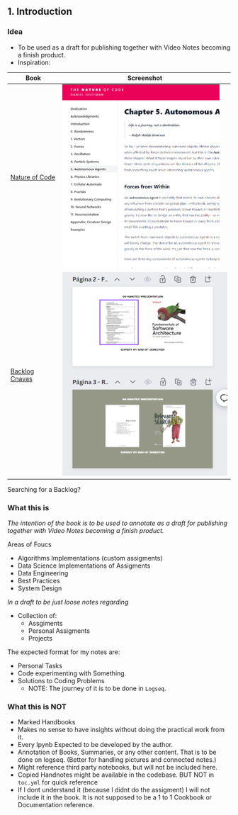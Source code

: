 ## 1. Introduction

### Idea

- To be used as a draft for publishing together with Video Notes becoming a finish product.
- Inspiration: 

| Book                                                                                   | Screenshot                         |
| -------------------------------------------------------------------------------------- | ---------------------------------- |
| [Nature of Code](https://natureofcode.com/)                                            | ![](./img/2024-04-11-12-59-56.png) |
| [Backlog Cnavas](https://www.canva.com/design/DAF5xlnHeIg/XQEhkWzBMrvRMLsLVbXBUw/edit) | ![](./img/2024-04-11-12-59-27.png) |


Searching for a Backlog?

### What this is

*The intention of the book is to be used to annotate as a draft for publishing together with Video Notes becoming a finish product.*

Areas of Foucs

- Algorithms Implementations (custom assigments)
- Data Science Implementations of Assigments 
- Data Engineering
- Best Practices
- System Design

*In a draft to be just loose notes regarding*

- Collection of:
  - Assgiments
  - Personal Assigments
  - Projects


The expected format for my notes are:

- Personal Tasks
- Code experimenting with Something.
- Solutions to Coding Problems
  - NOTE: The journey of it is to be done in `Logseq`.



### What this is NOT

- Marked Handbooks
- Makes no sense to have insights without doing the practical work from it. 
- Every Ipynb Expected to be developed by the author.
- Annotation of Books, Summaries, or any other content. That is to be done on logseq. (Better for handling pictures and connected notes.)
- Might reference third party notebooks, but will not be included here.
- Copied Handnotes might be available in the codebase. BUT NOT in `toc.yml` for quick reference
- If I dont understand it (because I didnt do the assigment) I will not include it in the book. It is not supposed to be a 1 to 1 Cookbook or Documentation reference.








